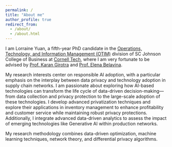 ```yaml
---
permalink: /
title: "About me"
author_profile: true
redirect_from: 
  - /about/
  - /about.html
---
```


I am Lorraine Yuan, a fifth-year PhD candidate in the [Operations, Technology, and Information Management (OTIM)](https://www.johnson.cornell.edu/programs/phd-program/operations-technology-information-management/) division of SC Johnson College of Business at [Cornell Tech](https://tech.cornell.edu), where I am very fortunate to be advised by [Prof. Karan Girotra](https://tech.cornell.edu/people/karan-girotra/) and [Prof. Elena Belavina](https://sha.cornell.edu/faculty-research/faculty/eb733/).

My research interests center on responsible AI adoption, with a particular emphasis on the interplay between data privacy and technology adoption in supply chain networks. I am passionate about exploring how AI-based technologies can transform the life cycle of data-driven decision-making—from data collection and privacy protection to the large-scale adoption of these technologies. I develop advanced privatization techniques and explore their applications in inventory management to enhance profitability and customer service while maintaining robust privacy protections. Additionally, I integrate advanced data-driven analytics to assess the impact of emerging technologies like Generative AI within production networks. 

My research methodology combines data-driven optimization, machine learning techniques, network theory, and differential privacy algorithms.

